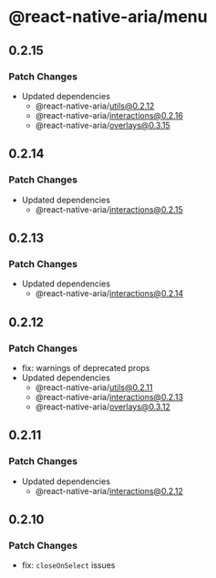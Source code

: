 # @react-native-aria/menu

## 0.2.15

### Patch Changes

- Updated dependencies
  - @react-native-aria/utils@0.2.12
  - @react-native-aria/interactions@0.2.16
  - @react-native-aria/overlays@0.3.15

## 0.2.14

### Patch Changes

- Updated dependencies
  - @react-native-aria/interactions@0.2.15

## 0.2.13

### Patch Changes

- Updated dependencies
  - @react-native-aria/interactions@0.2.14

## 0.2.12

### Patch Changes

- fix: warnings of deprecated props
- Updated dependencies
  - @react-native-aria/utils@0.2.11
  - @react-native-aria/interactions@0.2.13
  - @react-native-aria/overlays@0.3.12

## 0.2.11

### Patch Changes

- Updated dependencies
  - @react-native-aria/interactions@0.2.12

## 0.2.10

### Patch Changes

- fix: `closeOnSelect` issues
